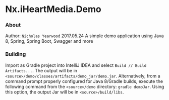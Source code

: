 
# Nx.iHeartMedia.Demo
### About
Author: `Nicholas Yearwood` 2017.05.24
A simple demo application using Java 8, Spring, Spring Boot, Swagger and more
### Building
Import as Gradle project into IntelliJ IDEA and select `Build // Build Artifacts...`. The output will be in `<source>/demo/classes/artifacts/demo_jar/demo.jar`.
Alternatively, from a command prompt properly configured for Java 8/Gradle builds, execute the following command from the `<source>/demo` directory: `gradle demoJar`. Using this option, the output Jar will be in `<source>/build/libs`.